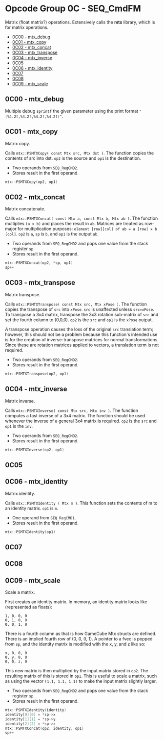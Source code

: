 # Opcode Group 0C - SEQ_CmdFM

Matrix (float matrix?) operations. Extensively calls the **mtx** library, which is for matrix operations.

- [0C00 - mtx_debug](#0C00---mtx_debug)
- [0C01 - mtx_copy](#0C01---mtx_copy)
- [0C02 - mtx_concat](#0C02---mtx_concat)
- [0C03 - mtx_transpose](#0C03---mtx_transpose)
- [0C04 - mtx_inverse](#0C04---mtx_inverse)
- [0C05](#0C05)
- [0C06 - mtx_identity](#0C06---mtx_identity)
- [0C07](#0C07)
- [0C08](#0C08)
- [0C09 - mtx_scale](#0C09---mtx_scale)

## 0C00 - mtx_debug

Multiple debug `sprintf` the given parameter using the print format `"[%4.2f,%4.2f,%4.2f,%4.2f]"`.

## 0C01 - mtx_copy

Matrix copy.

Calls `mtx::PSMTXCopy( const Mtx src, Mtx dst )`. The function copies the contents of src into dst. `op2` is the source and `op1` is the destination.

- Two operands from `SEQ_RegCMD2`.
- Stores result in the first operand.

```c
mtx::PSMTXCopy(op2, op1)
```

## 0C02 - mtx_concat

Matrix concatenate.

Calls `mtx::PSMTXConcat( const Mtx a, const Mtx b, Mtx ab )`. The function multiplies `(a x b)` and places the result in `ab`. Matrices are treated as row-major for multiplication purposes: `element [row][col] of ab = a [row] x b [col]`. `op2` is `a`, `sp` is `b`, and `op1` is the output `ab`.

- Two operands from `SEQ_RegCMD2` and pops one value from the stack register `sp`.
- Stores result in the first operand.

```c
mtx::PSMTXConcat(op2, *sp, op1)
sp++
```

## 0C03 - mtx_transpose

Matrix transpose.

Calls `mtx::PSMTXTranspose( const Mtx src, Mtx xPose )`. The function copies the transpose of `src` into `xPose`. `src` is unaffected unless `src=xPose`. To transpose a 3x4 matrix, transpose the 3x3 rotation sub-matrix of `src` and set the fourth column to (0,0,0). `op2` is the `src` and `op1` is the `xPose` output.

A transpose operation causes the loss of the original `src` translation term; however, this should not be a problem because this function's intended use is for the creation of inverse-transpose matrices for normal transformations. Since these are rotation matrices applied to vectors, a translation term is not required.

- Two operands from `SEQ_RegCMD2`.
- Stores result in the first operand.

```c
mtx::PSMTXTranspose(op2, op1)
```

## 0C04 - mtx_inverse

Matrix inverse.

Calls `mtx::PSMTXInverse( const Mtx src, Mtx inv )`. The function computes a fast inverse of a 3x4 matrix. The function should be used whenever the inverse of a general 3x4 matrix is required. `op2` is the `src` and `op1` is the `inv`.

- Two operands from `SEQ_RegCMD2`.
- Stores result in the first operand.

```c
mtx::PSMTXInverse(op2, op1)
```

## 0C05

## 0C06 - mtx_identity

Matrix identity.

Calls `mtx::PSMTXIdentity ( Mtx m )`. This function sets the contents of m to an identity matrix. `op1` is `m`.

- One operand from `SEQ_RegCMD1`.
- Stores result in the first operand.

```c
mtx::PSMTXIdentity(op1)
```

## 0C07

## 0C08

## 0C09 - mtx_scale

Scale a matrix.

First creates an identity matrix. In memory, an identity matrix looks like (represented as floats):

```
1, 0, 0, 0
0, 1, 0, 0
0, 0, 1, 0
```

There is a fourth column as that is how GameCube Mtx structs are defined. There is an implied fourth row of (0, 0, 0, 1).
A pointer to a fvec is popped from `sp`, and the identity matrix is modified with the x, y, and z like so:

```
x, 0, 0, 0
0, y, 0, 0
0, 0, z, 0
```

This new matrix is then multiplied by the input matrix stored in `op2`. The resulting matrix of this is stored in `op1`.
This is useful to scale a matrix, such as using the vector `(1.1, 1.1, 1.1)` to make the input matrix slightly larger.

- Two operands from `SEQ_RegCMD2` and pops one value from the stack register `sp`.
- Stores result in the first operand.

```c
mtx::PSMTXIdentity(identity)
identity[0][0] = *sp->x
identity[1][1] = *sp->y
identity[2][2] = *sp->z
mtx::PSMTXConcat(op2, identity, op1)
sp++
```
